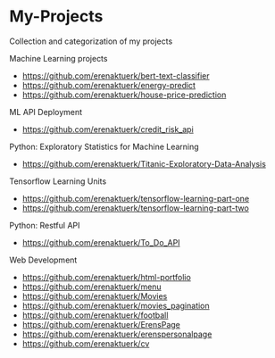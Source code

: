 # My-Projects
Collection and categorization of my projects

Machine Learning projects
- https://github.com/erenaktuerk/bert-text-classifier
- https://github.com/erenaktuerk/energy-predict
- https://github.com/erenaktuerk/house-price-prediction

ML API Deployment
- https://github.com/erenaktuerk/credit_risk_api

Python: Exploratory Statistics for Machine Learning
- https://github.com/erenaktuerk/Titanic-Exploratory-Data-Analysis

Tensorflow Learning Units
- https://github.com/erenaktuerk/tensorflow-learning-part-one
- https://github.com/erenaktuerk/tensorflow-learning-part-two

Python: Restful API
- https://github.com/erenaktuerk/To_Do_API

Web Development
- https://github.com/erenaktuerk/html-portfolio
- https://github.com/erenaktuerk/menu
- https://github.com/erenaktuerk/Movies
- https://github.com/erenaktuerk/movies_pagination
- https://github.com/erenaktuerk/football
- https://github.com/erenaktuerk/ErensPage
- https://github.com/erenaktuerk/erenspersonalpage
- https://github.com/erenaktuerk/cv
